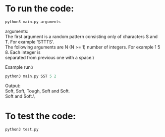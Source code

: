 # To run the code:

```python
python3 main.py arguments
```

arguments:\
The first argument is a random pattern consisting only of characters S and T. For example 'STTTS'.\
The following arguments are N (N >= 1) number of integers. For example 1 5 8. Each integer is\
separated from previous one with a space.\


Example run:\
```python
python3 main.py SST 5 2
```

Output:\
Soft, Soft, Tough, Soft and Soft.\
Soft and Soft.\


# To test the code:

```python
python3 test.py
```
